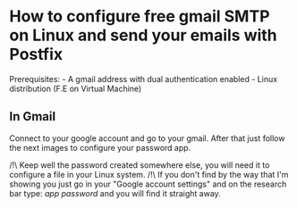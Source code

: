 # How to configure free gmail SMTP on Linux and send your emails with Postfix

Prerequisites: - A gmail address with dual authentication enabled 
               - Linux distribution (F.E on Virtual Machine)


## In Gmail

Connect to your google account and go to your gmail. After that just follow the next images to configure your password app.  

/!\ Keep well the password created somewhere else, you will need it to configure a file in your Linux system.
/!\ If you don't find by the way that I'm showing you just go in your "Google account settings" and on the research bar type: _app password_ and you will find it straight away.



